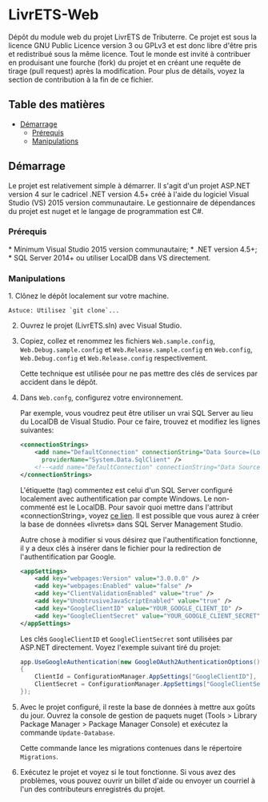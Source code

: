 # LivrETS-Web
Dépôt du module web du projet LivrETS de Tributerre. Ce projet est sous la licence GNU Public Licence version 3 ou GPLv3 et est donc libre d'être pris et redistribué sous la même licence. Tout le monde est invité à contribuer en produisant une fourche (fork) du projet et en créant une requête de tirage (pull request) après la modification. Pour plus de détails, voyez la section de contribution à la fin de ce fichier.

## Table des matières
* [Démarrage](#getting-started)
    * [Prérequis](#requirements)
    * [Manipulations](#manipulations)

<h2 id="getting-started">Démarrage</h2>
Le projet est relativement simple à démarrer. Il s'agit d'un projet ASP.NET version 4 sur le cadricel .NET version 4.5+ créé à l'aide du logiciel Visual Studio (VS) 2015 version communautaire. Le gestionnaire de dépendances du projet est nuget et le langage de programmation est C#.

<h3 id="requirements">Prérequis</h3>
* Minimum Visual Studio 2015 version communautaire;
* .NET version 4.5+;
* SQL Server 2014+ ou utiliser LocalDB dans VS directement.
 
<h3 id="manipulations">Manipulations</h3>
1. Clônez le dépôt localement sur votre machine.

    Astuce: Utilisez `git clone`...

2. Ouvrez le projet (LivrETS.sln) avec Visual Studio.

3. Copiez, collez et renommez les fichiers `Web.sample.config`, `Web.Debug.sample.config` et `Web.Release.sample.config` en `Web.config`, `Web.Debug.config` et `Web.Release.config` respectivement.

    Cette technique est utilisée pour ne pas mettre des clés de services par accident dans le dépôt.

4. Dans `Web.confg`, configurez votre environnement.

    Par exemple, vous voudrez peut être utiliser un vrai SQL Server au lieu du LocalDB de Visual Studio. Pour ce faire, trouvez et modifiez les lignes suivantes:
    ```xml
    <connectionStrings>
        <add name="DefaultConnection" connectionString="Data Source=(LocalDb)\MSSQLLocalDB;AttachDbFilename=|DataDirectory|\aspnet-LivrETS-20160629111902.mdf;Initial Catalog=aspnet-LivrETS-20160629111902;Integrated Security=True"
          providerName="System.Data.SqlClient" />
        <!--<add name="DefaultConnection" connectionString="Data Source=YOUR_MACHINE_NAME;Initial Catalog=LivrETS;Integrated Security=SSPI;" providerName="System.Data.SqlClient" />-->
    </connectionStrings>
    ```
    L'étiquette (tag) commentez est celui d'un SQL Server configuré localement avec authentification par compte Windows. Le non-commenté est le LocalDB. Pour savoir quoi mettre dans l'attribut «connectionString», voyez [ce lien](https://connectionstrings.com/sql-server/). Il est possible que vous aurez à créer la base de données «livrets» dans SQL Server Management Studio.
    
    Autre chose à modifier si vous désirez que l'authentification fonctionne, il y a deux clés à insérer dans le fichier pour la redirection de l'authentification par Google.
    ```xml
    <appSettings>
        <add key="webpages:Version" value="3.0.0.0" />
        <add key="webpages:Enabled" value="false" />
        <add key="ClientValidationEnabled" value="true" />
        <add key="UnobtrusiveJavaScriptEnabled" value="true" />
        <add key="GoogleClientID" value="YOUR_GOOGLE_CLIENT_ID" />
        <add key="GoogleClientSecret" value="YOUR_GOOGLE_CLIENT_SECRET" />
    </appSettings>
    ```
    Les clés `GoogleClientID` et `GoogleClientSecret` sont utilisées par ASP.NET directement. Voyez l'exemple suivant tiré du projet:
    ```c#
    app.UseGoogleAuthentication(new GoogleOAuth2AuthenticationOptions()
    {
        ClientId = ConfigurationManager.AppSettings["GoogleClientID"],
        ClientSecret = ConfigurationManager.AppSettings["GoogleClientSecret"]
    });
    ```

5. Avec le projet configuré, il reste la base de données à mettre aux goûts du jour. Ouvrez la console de gestion de paquets nuget (Tools > Library Package Manager > Package Manager Console) et exécutez la commande `Update-Database`.
 
    Cette commande lance les migrations contenues dans le répertoire `Migrations`.

6. Exécutez le projet et voyez si le tout fonctionne. Si vous avez des problèmes, vous pouvez ouvrir un billet d'aide ou envoyer un courriel à l'un des contributeurs enregistrés du projet.
